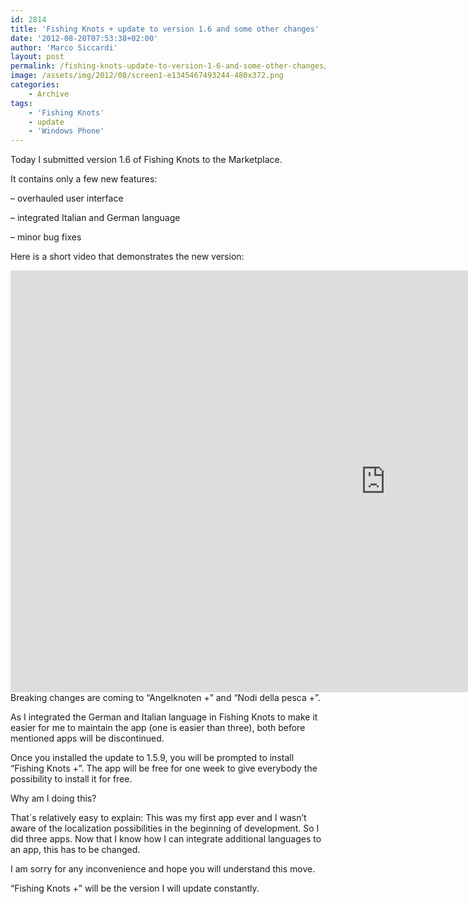 ```yaml
---
id: 2814
title: 'Fishing Knots + update to version 1.6 and some other changes'
date: '2012-08-20T07:53:38+02:00'
author: 'Marco Siccardi'
layout: post
permalink: /fishing-knots-update-to-version-1-6-and-some-other-changes/
image: /assets/img/2012/08/screen1-e1345467493244-480x372.png
categories:
    - Archive
tags:
    - 'Fishing Knots'
    - update
    - 'Windows Phone'
---
```


Today I submitted version 1.6 of Fishing Knots to the Marketplace.

It contains only a few new features:

– overhauled user interface

– integrated Italian and German language

– minor bug fixes

Here is a short video that demonstrates the new version:

<div class="embed-vimeo" style="text-align: center;"><iframe allowfullscreen="" frameborder="0" height="675" loading="lazy" mozallowfullscreen="" src="https://player.vimeo.com/video/63088212" webkitallowfullscreen="" width="1200"></iframe></div>Breaking changes are coming to “Angelknoten +” and “Nodi della pesca +”.

As I integrated the German and Italian language in Fishing Knots to make it easier for me to maintain the app (one is easier than three), both before mentioned apps will be discontinued.

Once you installed the update to 1.5.9, you will be prompted to install “Fishing Knots +”. The app will be free for one week to give everybody the possibility to install it for free.

Why am I doing this?

That´s relatively easy to explain: This was my first app ever and I wasn’t aware of the localization possibilities in the beginning of development. So I did three apps. Now that I know how I can integrate additional languages to an app, this has to be changed.

I am sorry for any inconvenience and hope you will understand this move.

“Fishing Knots +” will be the version I will update constantly.